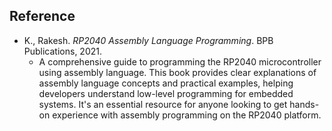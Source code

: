 
## Reference

- K., Rakesh. *RP2040 Assembly Language Programming*. BPB Publications, 2021.  
  - A comprehensive guide to programming the RP2040 microcontroller using assembly language. This book provides
    clear explanations of assembly language concepts and practical examples, helping developers understand
    low-level programming for embedded systems. It's an essential resource for anyone looking to get hands-on
    experience with assembly programming on the RP2040 platform.
